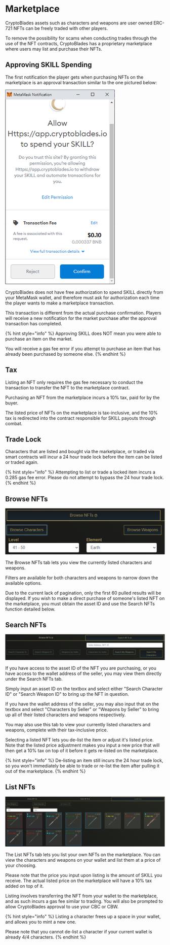 # Marketplace

CryptoBlades assets such as characters and weapons are user owned ERC-721 NFTs can be freely traded with other players.

To remove the possibility for scams when conducting trades through the use of the NFT contracts, CryptoBlades has a proprietary marketplace where users may list and purchase their NFTs.

## Approving SKILL Spending

The first notification the player gets when purchasing NFTs on the marketplace is an approval transaction similar to the one pictured below:

![](../.gitbook/assets/allow-skill-spending.png)

CryptoBlades does not have free authorization to spend SKILL directly from your MetaMask wallet, and therefore must ask for authorization each time the player wants to make a marketplace transaction.

This transaction is different from the actual purchase confirmation. Players will receive a new notification for the market purchase after the approval transaction has completed.

{% hint style="info" %}
Approving SKILL does NOT mean you were able to purchase an item on the market.

You will receive a gas fee error if you attempt to purchase an item that has already been purchased by someone else.
{% endhint %}

## Tax

Listing an NFT only requires the gas fee necessary to conduct the transaction to transfer the NFT to the marketplace contract.

Purchasing an NFT from the marketplace incurs a 10% tax, paid for by the buyer.

The listed price of NFTs on the marketplace is tax-inclusive, and the 10% tax is redirected into the contract responsible for SKILL payouts through combat.

## Trade Lock

Characters that are listed and bought via the marketplace, or traded via smart contracts will incur a 24 hour trade lock before the item can be listed or traded again.

{% hint style="info" %}
Attempting to list or trade a locked item incurs a 0.285 gas fee error. Please do not attempt to bypass the 24 hour trade lock.
{% endhint %}

## Browse NFTs

![](../.gitbook/assets/browse-nfts.png)

The Browse NFTs tab lets you view the currently listed characters and weapons.

Filters are available for both characters and weapons to narrow down the available options.

Due to the current lack of pagination, only the first 60 pulled results will be displayed. If you wish to make a direct purchase of someone's listed NFT on the marketplace, you must obtain the asset ID and use the Search NFTs function detailed below.

## Search NFTs

![](../.gitbook/assets/search-nfts.png)

If you have access to the asset ID of the NFT you are purchasing, or you have access to the wallet address of the seller, you may view them directly under the Search NFTs tab.

Simply input an asset ID on the textbox and select either "Search Character ID" or "Search Weapon ID" to bring up the NFT in question.

If you have the wallet address of the seller, you may also input that on the textbox and select "Characters by Seller" or "Weapons by Seller" to bring up all of their listed characters and weapons respectively.

You may also use this tab to view your currently listed characters and weapons, complete with their tax-inclusive price.

Selecting a listed NFT lets you de-list the item or adjust it's listed price. Note that the listed price adjustment makes you input a new price that will then get a 10% tax on top of it before it gets re-listed on the marketplace.

{% hint style="info" %}
De-listing an item still incurs the 24 hour trade lock, so you won't immediately be able to trade or re-list the item after pulling it out of the marketplace.
{% endhint %}

## List NFTs

![](../.gitbook/assets/list-nfts.png)

The List NFTs tab lets you list your own NFTs on the marketplace. You can view the characters and weapons on your wallet and list them at a price of your choosing.

Please note that the price you input upon listing is the amount of SKILL you receive. The actual listed price on the marketplace will have a 10% tax added on top of it.

Listing involves transferring the NFT from your wallet to the marketplace, and as such incurs a gas fee similar to trading. You will also be prompted to allow CryptoBlades approval to use your CBC or CBW.

{% hint style="info" %}
Listing a character frees up a space in your wallet, and allows you to mint a new one.

Please note that you cannot de-list a character if your current wallet is already 4/4 characters.
{% endhint %}

